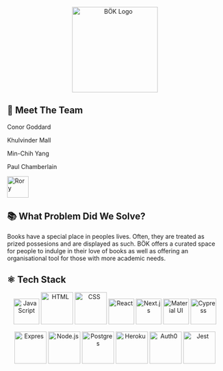 <p align="center"><img src="https://puu.sh/JfsZh/a0463ed17d.png" alt="BÖK Logo" width="200"/></p>

## 👋 Meet The Team

Conor Goddard

Khulvinder Mall

Min-Chih Yang

Paul Chamberlain

<img src="https://user-images.githubusercontent.com/102555512/183873685-21ff9756-6b4c-4375-a57e-751b514e6d31.png" alt="Rory" title="Rory Hogan" height="50"/> 



## 📚 What Problem Did We Solve?

Books have a special place in peoples lives. Often, they are treated as prized possesions and are displayed as such. BÖK offers a curated space for people to indulge in their love of books as well as offering an organisational tool for those with more academic needs.



## :atom_symbol: Tech Stack

<p align="center">

<img src="https://seeklogo.com/images/J/javascript-js-logo-2949701702-seeklogo.com.png" alt="JavaScript" title="JavaScript" height="60"/>
<img src="https://seeklogo.com/images/H/html5-logo-EF92D240D7-seeklogo.com.png" alt="HTML" title="HTML" height="75"/>
<img src="https://seeklogo.com/images/C/css3-logo-8724075274-seeklogo.com.png" alt="CSS" title="CSS" height="75"/>
<img src="https://seeklogo.com/images/R/react-logo-7B3CE81517-seeklogo.com.png" alt="React" title="React" height="60"/>
<img src="https://seeklogo.com/images/N/next-js-logo-8FCFF51DD2-seeklogo.com.png" alt="Next.js" title="Next.js" height="60"/>
<img src="https://mui.com/static/logo.png" alt="Material UI" title="Material UI"height="60"/>
<img src="https://www.roryhogan.co.uk/static/media/cypress.b9c1db72bf3e823c6202.png" alt="Cypress" title="Cypress" height="60"/>

</p> 

<p align="center">

<img src="https://assets.website-files.com/61ca3f775a79ec5f87fcf937/6202fcdee5ee8636a145a41b_1234.png" alt="Expres" title="Express" width="75"/>
<img src="https://seeklogo.com/images/N/nodejs-logo-FBE122E377-seeklogo.com.png" alt="Node.js" title="Node.js" height="75"/>
<img src="https://www.postgresql.org/media/img/about/press/elephant.png" alt="Postgres" title="Postgres" width="75"/>
<img src="https://seeklogo.com/images/H/heroku-logo-B774A78667-seeklogo.com.png" alt="Heroku" title="Heroku" height="75"/>
<img src="https://seeklogo.com/images/A/auth0-logo-03B0DBA304-seeklogo.com.png" alt="Auth0" title="Auth0" height="75"/>
<img src="https://seeklogo.com/images/J/jest-logo-F9901EBBF7-seeklogo.com.png" alt="Jest" title="Jest" height="75"/>

</p> 



